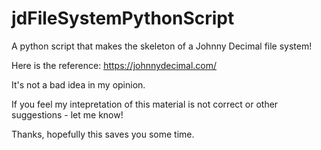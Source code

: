 # jdFileSystemPythonScript
A python script that makes the skeleton of a Johnny Decimal file system!

Here is the reference: https://johnnydecimal.com/

It's not a bad idea in my opinion. 

If you feel my intepretation of this material is not correct or other suggestions - let me know!

Thanks, hopefully this saves you some time.
